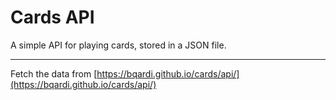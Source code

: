 # Cards API
A simple API for playing cards, stored in a JSON file.

---

Fetch the data from [https://bqardi.github.io/cards/api/](https://bqardi.github.io/cards/api/)
